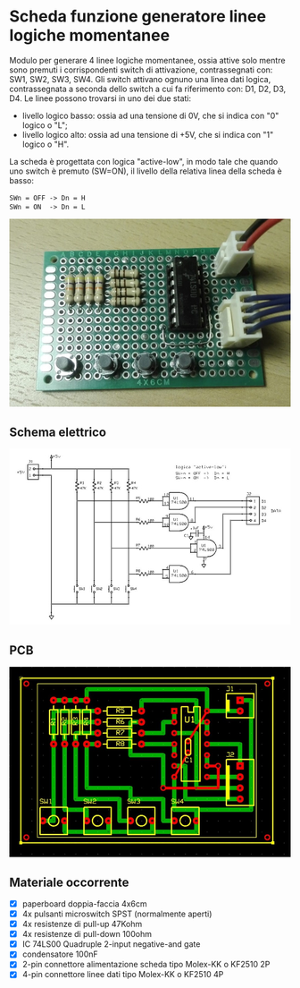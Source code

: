 # Scheda funzione generatore linee logiche momentanee
Modulo per generare 4 linee logiche momentanee, ossia attive solo mentre sono premuti i corrispondenti switch di attivazione, contrassegnati con: SW1, SW2, SW3, SW4. 
Gli switch attivano ognuno una linea dati logica, contrassegnata a seconda dello switch a cui fa riferimento con: D1, D2, D3, D4. 
Le linee possono trovarsi in uno dei due stati:
- livello logico basso: ossia ad una tensione di 0V, che si indica con "0" logico o "L";
- livello logico alto: ossia ad una tensione di +5V, che si indica con "1" logico o "H".

La scheda è progettata con logica "active-low", in modo tale che quando uno switch è premuto (SW=ON), il livello della relativa linea della scheda è basso:

    SWn = OFF -> Dn = H
    SWn = ON  -> Dn = L

![sf-built](sf-02_built.jpg)


## Schema elettrico
![sf-schematic](sf-02_sch.jpg)


## PCB
![sf-pcb](sf-02_pcb.jpg)


## Materiale occorrente
- [x] paperboard doppia-faccia 4x6cm
- [x] 4x pulsanti microswitch SPST (normalmente aperti)
- [x] 4x resistenze di pull-up 47Kohm
- [x] 4x resistenze di pull-down 100ohm
- [x] IC 74LS00 Quadruple 2-input negative-and gate
- [x] condensatore 100nF
- [x] 2-pin connettore alimentazione scheda tipo Molex-KK o KF2510 2P
- [x] 4-pin connettore linee dati tipo Molex-KK o KF2510 4P